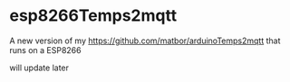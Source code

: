 # esp8266Temps2mqtt
A new version of my https://github.com/matbor/arduinoTemps2mqtt that runs on a ESP8266

will update later
